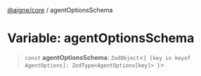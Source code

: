[@aigne/core](../wiki/Home) / agentOptionsSchema

# Variable: agentOptionsSchema

> `const` **agentOptionsSchema**: `ZodObject`\<`{ [key in keyof AgentOptions]: ZodType<AgentOptions[key]> }`\>
